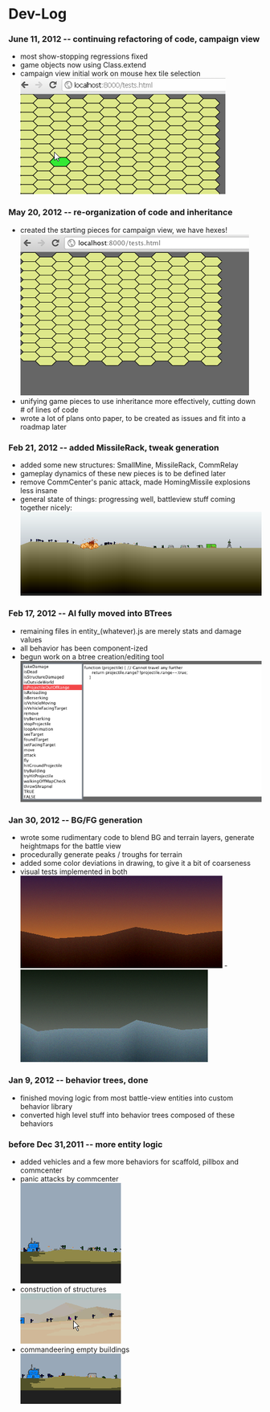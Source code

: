 # Dev-Log

### June 11, 2012 -- continuing refactoring of code, campaign view
* most show-stopping regressions fixed
* game objects now using Class.extend
* campaign view initial work on mouse hex tile selection  
![june11](i/hexmouse.gif)

### May 20, 2012 -- re-organization of code and inheritance
* created the starting pieces for campaign view, we have hexes!  
![may20](i/may20.png)
* unifying game pieces to use inheritance more effectively, cutting down # of lines of code
* wrote a lot of plans onto paper, to be created as issues and fit into a roadmap later

### Feb 21, 2012 -- added MissileRack, tweak generation
* added some new structures: SmallMine, MissileRack, CommRelay
* gameplay dynamics of these new pieces is to be defined later
* remove CommCenter's panic attack, made HomingMissile explosions less insane
* general state of things: progressing well, battleview stuff coming together nicely:  
![feb21](i/feb21.png)

### Feb 17, 2012 -- AI fully moved into BTrees
* remaining files in entity_(whatever).js are merely stats and damage values
* all behavior has been component-ized
* begun work on a btree creation/editing tool  
![editor](i/btreebrowser.png)

### Jan 30, 2012 -- BG/FG generation
* wrote some rudimentary code to blend BG and terrain layers, generate heightmaps for the battle view
* procedurally generate peaks / troughs for terrain
* added some color deviations in drawing, to give it a bit of coarseness
* visual tests implemented in both  
![terrain1](i/terrain1.png) - ![terrain2](i/terrain2.png)

### Jan 9, 2012 -- behavior trees, done
* finished moving logic from most battle-view entities into custom behavior library
* converted high level stuff into behavior trees composed of these behaviors

### before Dec 31,2011 -- more entity logic
* added vehicles and a few more behaviors for scaffold, pillbox and commcenter
* panic attacks by commcenter  
![panic attack](i/panic2.gif)
* construction of structures  
![building structures](i/building.gif)
* commandeering empty buildings  
![takeover](i/takeover.gif)